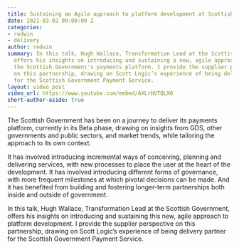 ```yaml
---
title: Sustaining an Agile approach to platform development at Scottish Government
date: 2021-03-02 00:00:00 Z
categories:
- redwin
- delivery
author: redwin
summary: In this talk, Hugh Wallace, Transformation Lead at the Scottish Government,
  offers his insights on introducing and sustaining a new, agile approach to developing
  the Scottish Government's payments platform. I provide the supplier perspective
  on this partnership, drawing on Scott Logic’s experience of being delivery partner
  for the Scottish Government Payment Service.
layout: video_post
video_url: https://www.youtube.com/embed/AXLrHVTQLX8
short-author-aside: true
---
```


The Scottish Government has been on a journey to deliver its payments platform, currently in its Beta phase, drawing on insights from GDS, other governments and public sectors, and market trends, while tailoring the approach to its own context.

It has involved introducing incremental ways of conceiving, planning and delivering services, with new processes to place the user at the heart of the development. It has involved introducing different forms of governance, with more frequent milestones at which pivotal decisions can be made. And it has benefited from building and fostering longer-term partnerships both inside and outside of government.

In this talk, Hugh Wallace, Transformation Lead at the Scottish Government, offers his insights on introducing and sustaining this new, agile approach to platform development. I provide the supplier perspective on this partnership, drawing on Scott Logic’s experience of being delivery partner for the Scottish Government Payment Service.
